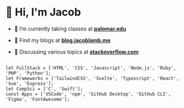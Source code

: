 <h1>👋 Hi, I'm Jacob</h1>

- 🌱 I’m currently taking classes at **[palomar.edu](https://www2.palomar.edu)**

- 📝 Find my blogs at **[blog.jacoblamb.me](https://blog.jakelamb.me)**

- 💬 Discussing various topics at **[stackoverflow.com](https://stackoverflow.com/users/12067372/lambsbaaacode?tab=profile)**

<pre>
<code>
let FullStack = ['HTML', 'CSS', 'Javascript', 'Node.js', 'Ruby', 'PHP', 'Python'];
let Frameworks = ['TailwindCSS', 'Svelte', 'Typescript', 'React', 'Vue', 'Express'];
let CompSci = ['C', 'Swift'];
const Apps = ['VSCode', 'npm', 'GitHub Desktop', 'GitHub CLI', 'Figma', 'FontAwesome'];
</code>
</pre>
